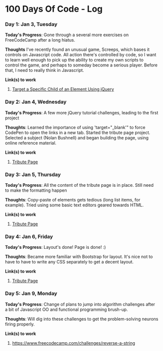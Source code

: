 # 100 Days Of Code - Log

<!--
### Day 0: February 30, 2016 (Example 1)
##### (delete me or comment me out)

**Today's Progress**: Fixed CSS, worked on canvas functionality for the app.

**Thoughts:** I really struggled with CSS, but, overall, I feel like I am slowly getting better at it. Canvas is still new for me, but I managed to figure out some basic functionality.

**Link to work:** [Calculator App](http://www.example.com)

### Day 0: February 30, 2016 (Example 2)
##### (delete me or comment me out)

**Today's Progress**: Fixed CSS, worked on canvas functionality for the app.

**Thoughts**: I really struggled with CSS, but, overall, I feel like I am slowly getting better at it. Canvas is still new for me, but I managed to figure out some basic functionality.

**Link(s) to work**: [Calculator App](http://www.example.com)
-->


### Day 1: Jan 3, Tuesday

**Today's Progress**: Gone through a several more exercises on FreeCodeCamp after a long hiatus.

**Thoughts** I've recently found an unusual game, Screeps, which bases it controls on Javascript code. All action there's controlled by code, so I want to learn well enough to pick up the ability to create my own scripts to control the game, and perhaps to someday become a serious player. Before that, I need to really think in Javascript.

**Link(s) to work**
1. [Target a Specific Child of an Element Using jQuery](https://www.freecodecamp.com/challenges/target-a-specific-child-of-an-element-using-jquery)


### Day 2: Jan 4, Wednesday

**Today's Progress**: A few more jQuery tutorial challenges, leading to the first project

**Thoughts**: Learned the importance of using 'target="_blank'" to force CodePen to open the links in a new tab. Started the tribute page project. Selected a subject (Nolan Bushnell) and began building the page, using online reference material.

**Link(s) to work**
1. [Tribute Page](http://codepen.io/ryagas/pen/dNPvOm)

### Day 3: Jan 5, Thursday

**Today's Progress**: All the content of the tribute page is in place. Still need to make the formatting happen

**Thoughts**: Copy-paste of elements gets tedious (long list items, for example). Tried using some basic text editors geared towards HTML.

**Link(s) to work**
1. [Tribute Page](http://codepen.io/ryagas/pen/dNPvOm)

### Day 4: Jan 6, Friday

**Today's Progress**: Layout's done! Page is done! :)

**Thoughts**: Became more familiar with Bootstrap for layout. It's nice not to have to have to write any CSS separately to get a decent layout.

**Link(s) to work**
1. [Tribute Page](http://codepen.io/ryagas/pen/dNPvOm)

### Day 5: Jan 9, Monday

**Today's Progress**: Change of plans to jump into algorithm challenges after a bit of Javascript OO and functional programming brush-up.

**Thoughts**: Will dig into these challenges to get the problem-solving neurons firing properly.

**Link(s) to work**
1. https://www.freecodecamp.com/challenges/reverse-a-string